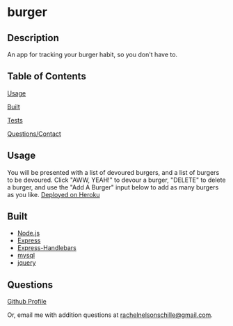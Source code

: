 # burger

## Description

An app for tracking your burger habit, so you don't have to. 

## Table of Contents

[Usage](##Usage)

[Built](##Built)

[Tests](##Tests)

[Questions/Contact](##Questions)


## Usage

You will be presented with a list of devoured burgers, and a list of burgers to be devoured. Click "AWW, YEAH!" to devour a burger, "DELETE" to delete a burger, and use the "Add A Burger" input below to add as many burgers as you like. 
[Deployed on Heroku](https://frozen-mesa-34506.herokuapp.com/)


## Built
* [Node.js](https://nodejs.org/en/)
* [Express](https://www.npmjs.com/package/express)
* [Express-Handlebars](https://www.npmjs.com/package/express-handlebars) 
* [mysql](https://dev.mysql.com/) 
* [jquery](https://jquery.com/)


## Questions

[Github Profile](https://github.com/RachelNS)

Or, email me with addition questions at rachelnelsonschille@gmail.com.
